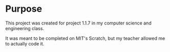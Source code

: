 # Purpose

This project was created for project 1.1.7 in my computer science and engineering class.  

It was meant to be completed on MIT's Scratch, but my teacher allowed me to actually code it.

